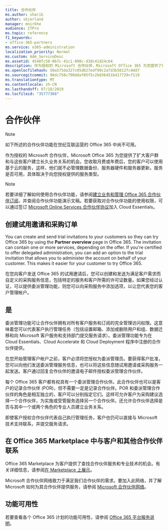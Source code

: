 ```yaml
---
title: 合作伙伴
ms.author: sharik
author: skjerland
manager: mnirkhe
audience: ITPro
ms.topic: reference
f1_keywords:
- office-365-partners
ms.service: o365-administration
localization_priority: Normal
ms.custom: Adm_ServiceDesc
ms.assetid: 4548fc58-0b7c-41c1-890c-d3dc41d24c64
description: 作为授权的 Microsoft 合作伙伴，Microsoft Office 365 为您提供了扩大客户群和与这些客户建立长久业务关系的机会。您收取月费或年费后，您的客户可以使用基于云的服务，这样，他们就不必管理数据备份、服务器硬件和服务器更新。服务是否可用，具体取决于向您授权提供的服务类型。
ms.openlocfilehash: 50a575da327c05d627edf99c2afd3b5812fc4dd7
ms.sourcegitcommit: 96dc758c790ddaf05f5c2b836451b417729cf119
ms.translationtype: MT
ms.contentlocale: zh-CN
ms.lasthandoff: 07/18/2019
ms.locfileid: "35777368"
---
```

# <a name="partners"></a>合作伙伴

> [!NOTE]
> 如下所述的合作伙伴功能在世纪互联运营的 Office 365 中尚不可用。 
  
作为授权的 Microsoft 合作伙伴，Microsoft Office 365 为您提供了扩大客户群和与这些客户建立长久业务关系的机会。您收取月费或年费后，您的客户可以使用基于云的服务，这样，他们就不必管理数据备份、服务器硬件和服务器更新。服务是否可用，具体取决于向您授权提供的服务类型。
  
> [!NOTE]
> 若要详细了解如何使用合作伙伴功能，请参阅[建立业务和管理 Office 365 合作伙伴订阅](http://go.microsoft.com/fwlink/?LinkID=271614&amp;clcid=0x409)，并查阅合作伙伴功能演示文稿。若要获取对合作伙伴功能的使用权限，可以通过签订 [Microsoft Online Services 合作伙伴协议](https://go.microsoft.com/fwlink/p/?LinkId=285473)加入 Cloud Essentials。 
  
## <a name="create-trial-invitations-and-purchase-orders"></a>创建试用邀请和采购订单

You can create and send trial invitations to your customers so they can try Office 365 by using the **Partner overview** page in Office 365. The invitation can contain one or more services, depending on the offer. If you're certified to offer delegated administration, you can add an option to the trial invitation that allows you to administer the account on behalf of your customer. This makes it easier for your customer to try Office 365. 
  
在您向客户发送 Office 365 的试用邀请后，您可以创建和发送为满足客户需求而自定义的采购服务信息，包括特定的服务和客户所需的许可证数量。如果您经过认证，可以提供委派管理功能，则您可以向采购服务中添加选项，以让您代表您的客户管理帐户。
  
## <a name="provide-delegated-administration"></a>是

委派管理功能可让合作伙伴拥有对所有客户服务和订阅的完全管理访问权限。这意味着您可以代表客户执行管理任务（包括设置邮箱、添加或删除用户和组、数据迁移和向 Microsoft 客户服务和支持部门提交服务请求）。委派管理功能专为在 Cloud Essentials、Cloud Accelerate 和 Cloud Deployment 程序中注册的合作伙伴提供。
  
在您开始管理客户帐户之前，客户必须将您授权为委派管理员。要获得客户批准，您可以向他们发送委派管理服务信息，也可以将这些信息随试用邀请或采购服务一起发送。客户通过回复合作伙伴的邀请电子邮件授权委派管理合作伙伴。
  
每个 Office 365 客户都有权具有一个委派管理合作伙伴。此合作伙伴也可以是客户的记录合作伙伴 (POR)，但不需要一定是记录合作伙伴。POR 和委派管理合作伙伴的角色是相互独立的，客户可以分别指定它们。这样可允许客户为采购建议选择一个合作伙伴，为实施或受管服务选择另一个合作伙伴。还允许合作伙伴选择是否与其中一个或两个角色的专业人员建立业务关系。
  
即使客户授权合作伙伴代表自己执行管理任务，客户也仍可以直接与 Microsoft 技术支持联系，并提交服务请求。
  
## <a name="connect-with-customers-and-other-partners-in-the-office-365-marketplace"></a>在 Office 365 Marketplace 中与客户和其他合作伙伴联系

Office 365 Marketplace 为客户提供了查找合作伙伴服务和专业技术的机会。有关详细信息，请参阅[在 Marketplace 上展示](http://go.microsoft.com/fwlink/?LinkID=272019&amp;clcid=0x409)。
  
Microsoft 合作伙伴网络致力于满足我们合作伙伴的需求。要加入此网络，并了解 Microsoft 如何为其合作伙伴提供服务，请参阅 [Microsoft 合作伙伴网络](http://go.microsoft.com/fwlink/?LinkID=272021&amp;clcid=0x409)。
  
## <a name="feature-availability"></a>功能可用性

若要查看各个 Office 365 计划的功能可用性，请参阅 [Office 365 平台服务说明](https://technet.microsoft.com/en-us/library/office-365-platform-service-description.aspx)。
  

